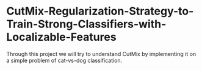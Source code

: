 # CutMix-Regularization-Strategy-to-Train-Strong-Classifiers-with-Localizable-Features
Through this project we will try to understand CutMix by implementing it on a simple problem of cat-vs-dog classification. 

